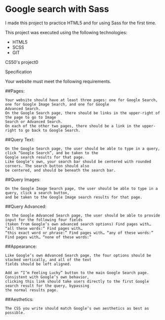 # Google search with Sass

I made this project to practice HTML5 and for using Sass for the first time.

This project was executed using the following technologies:

- HTML5
- SCSS
- GIT

CS50's project0

Specification

Your website must meet the following requirements.

##Pages:

    Your website should have at least three pages: one for Google Search, one for Google Image Search, and one for Google 
    Advanced Search.
    On the Google Search page, there should be links in the upper-right of the page to go to Image 
    Search or Advanced Search. 
    On each of the other two pages, there should be a link in the upper-right to go back to Google Search.

##Query Text:

    On the Google Search page, the user should be able to type in a query, click “Google Search”, and be taken to the 
    Google search results for that page.
    Like Google’s own, your search bar should be centered with rounded corners. The search button should also 
    be centered, and should be beneath the search bar.

##Query Images:

    On the Google Image Search page, the user should be able to type in a query, click a search button, 
    and be taken to the Google Image search results for that page.
    
##Query Advanced:

    On the Google Advanced Search page, the user should be able to provide input for the following four fields 
    (taken from Google’s own advanced search options) Find pages with… “all these words:” Find pages with… 
    “this exact word or phrase:” Find pages with… “any of these words:” Find pages with… “none of these words:”

##Appearance:

    Like Google’s own Advanced Search page, the four options should be stacked vertically, and all of the text 
    fields should be left aligned.
    
    Add an “I’m Feeling Lucky” button to the main Google Search page. Consistent with Google’s own behavior, 
    clicking this link should take users directly to the first Google search result for the query, bypassing 
    the normal results page.

##Aesthetics:

    The CSS you write should match Google’s own aesthetics as best as possible.
